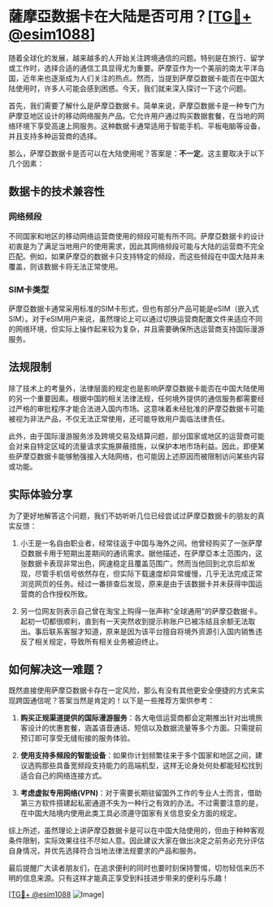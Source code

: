# 薩摩亞数据卡在大陆是否可用？[[TG💪+ @esim1088](https://t.me/s/esim1088)]

随着全球化的发展，越来越多的人开始关注跨境通信的问题。特别是在旅行、留学或工作时，选择合适的通信工具显得尤为重要。萨摩亚作为一个美丽的南太平洋岛国，近年来也逐渐成为人们关注的热点。然而，当提到萨摩亞数据卡能否在中国大陆使用时，许多人可能会感到困惑。今天，我们就来深入探讨一下这个问题。

首先，我们需要了解什么是萨摩亞数据卡。简单来说，萨摩亞数据卡是一种专门为萨摩亚地区设计的移动网络服务产品。它允许用户通过购买数据套餐，在当地的网络环境下享受高速上网服务。这种数据卡通常适用于智能手机、平板电脑等设备，并且支持多种运营商的选择。

那么，萨摩亞数据卡是否可以在大陆使用呢？答案是：**不一定**。这主要取决于以下几个因素：

## 数据卡的技术兼容性

### 网络频段

不同国家和地区的移动网络运营商使用的频段可能有所不同。萨摩亞数据卡的设计初衷是为了满足当地用户的使用需求，因此其网络频段可能与大陆的运营商不完全匹配。例如，如果萨摩亞的数据卡只支持特定的频段，而这些频段在中国大陆并未覆盖，则该数据卡将无法正常使用。

### SIM卡类型

萨摩亞数据卡通常采用标准的SIM卡形式，但也有部分产品可能是eSIM（嵌入式SIM）。对于eSIM用户来说，虽然理论上可以通过切换运营商配置文件来适应不同的网络环境，但实际上操作起来较为复杂，并且需要确保所选运营商支持国际漫游服务。

## 法规限制

除了技术上的考量外，法律层面的规定也是影响萨摩亞数据卡能否在中国大陆使用的另一个重要因素。根据中国的相关法律法规，任何境外提供的通信服务都需要经过严格的审批程序才能合法进入国内市场。这意味着未经批准的萨摩亞数据卡可能被视为非法产品，不仅无法正常使用，还可能导致用户面临法律责任。

此外，由于国际漫游服务涉及跨境交易及结算问题，部分国家或地区的运营商可能会对来自特定区域的流量请求实施屏蔽措施，以保护本地市场利益。因此，即便某些萨摩亞数据卡能够勉强接入大陆网络，也可能因上述原因而被限制访问某些内容或功能。

## 实际体验分享

为了更好地解答这个问题，我们不妨听听几位已经尝试过萨摩亞数据卡的朋友的真实反馈：

1. 小王是一名自由职业者，经常往返于中国与海外之间。他曾经购买了一张萨摩亞数据卡用于短期出差期间的通讯需求。据他描述，在萨摩亞本土范围内，这张数据卡表现非常出色，网速稳定且覆盖范围广。然而当他回到北京后却发现，尽管手机信号依然存在，但实际下载速度却异常缓慢，几乎无法完成正常浏览网页的任务。经过一番排查后发现，原来是由于该数据卡并未获得中国运营商的合作授权所致。

2. 另一位网友则表示自己曾在淘宝上购得一张声称“全球通用”的萨摩亞数据卡。起初一切都很顺利，直到有一天突然收到提示称账户已被冻结且余额无法取出。事后联系客服才知道，原来是因为该平台擅自将境外资源引入国内销售违反了相关规定，导致所有相关业务被迫终止。

## 如何解决这一难题？

既然直接使用萨摩亞数据卡存在一定风险，那么有没有其他更安全便捷的方式来实现跨国通信呢？答案当然是肯定的！以下是一些推荐方案供参考：

1. **购买正规渠道提供的国际漫游服务**：各大电信运营商都会定期推出针对出境旅客设计的优惠套餐，涵盖语音通话、短信以及数据流量等多个方面。只需提前预订即可享受无缝衔接的服务体验。

2. **使用支持多频段的智能设备**：如果你计划频繁往来于多个国家和地区之间，建议选购那些具备宽频段支持能力的高端机型，这样无论身处何处都能轻松找到适合自己的网络连接方式。

3. **考虑虚拟专用网络(VPN)**：对于需要长期驻留国外工作的专业人士而言，借助第三方软件搭建起私密通道不失为一种行之有效的办法。不过需要注意的是，在中国大陆境内使用此类工具必须遵守国家有关信息安全方面的规定。

综上所述，虽然理论上讲萨摩亞数据卡是可以在中国大陆使用的，但由于种种客观条件限制，实际效果往往不尽如人意。因此建议大家在做出决定之前务必充分评估自身情况，并优先选择符合当地法律法规要求的产品和服务。

最后提醒广大读者朋友们，在追求便利的同时也要时刻保持警惕，切勿轻信来历不明的信息来源。只有这样才能真正享受到科技进步带来的便利与乐趣！

[[TG💪+ @esim1088](https://t.me/s/esim1088) ![Image](https://i.postimg.cc/4NQfJmqS/Snipaste-2025-05-13-00-14-12.png)]